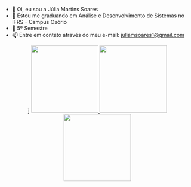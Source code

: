 - 👋 Oi, eu sou a Júlia Martins Soares
- 👀 Estou me graduando em Análise e Desenvolvimento de Sistemas no IFRS - Campus Osório
- 🌱  5º Semestre
- 📫 Entre em contato através do meu e-mail: juliamsoares1@gmail.com

<div align="center">]
  <a href="https://github.com/ajuliamartins">
   <img height="180em" src="https://github-readme-stats.vercel.app/api?username=ajuliamartins&theme=dracula&show_icons=true&hide_border=false&count_private=true"/>
   <img height="180em" src="https://github-readme-streak-stats.herokuapp.com/?user=ajuliamartins&theme=dracula&hide_border=false"/>
   <img height="180em" src="https://github-readme-stats.vercel.app/api/top-langs/?username=ajuliamartins&layout=compact&langs_count=15&theme=dracula"/>
</div>
